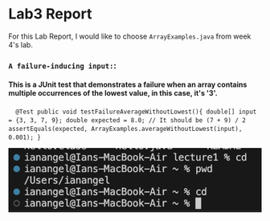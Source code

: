 # Lab3 Report
For this Lab Report, I would like to choose `ArrayExamples.java` from week 4's lab.

### `A failure-inducing input:`:
#### This is a JUnit test that demonstrates a failure when an array contains multiple occurrences of the lowest value, in this case, it's '3'.

`   @Test
    public void testFailureAverageWithoutLowest(){
        double[] input = {3, 3, 7, 9};
        double expected = 8.0; // It should be (7 + 9) / 2
        assertEquals(expected, ArrayExamples.averageWithoutLowest(input), 0.001);
    }
` 


![Image](cdNoArg.png)
